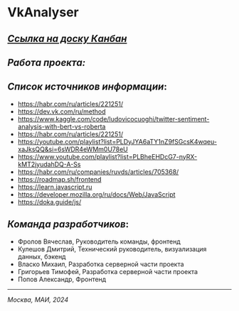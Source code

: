 # VkAnalyser
## *[Ссылка на доску Канбан](https://luminous-epoch-ab9.notion.site/34f0826e8fbf44a9bea7956946d513f3?v=406f7bea22c641e9ba46695d09633b9a)*
## *Работа проекта:*






## *Список источников информации*:
- https://habr.com/ru/articles/221251/
- https://dev.vk.com/ru/method
- https://www.kaggle.com/code/ludovicocuoghi/twitter-sentiment-analysis-with-bert-vs-roberta
- https://habr.com/ru/articles/221251/
- https://youtube.com/playlist?list=PLDyJYA6aTY1nZ9fSGcsK4wqeu-xaJksQQ&si=6sWDR4eWMm0U78eU
- https://www.youtube.com/playlist?list=PLBheEHDcG7-nyRX-kMT2jyudahDQ-A-Ss
- https://habr.com/ru/companies/ruvds/articles/705368/
- https://roadmap.sh/frontend
- https://learn.javascript.ru
- https://developer.mozilla.org/ru/docs/Web/JavaScript
- https://doka.guide/js/
## *Команда разработчиков*:
- Фролов Вячеслав, Руководитель команды, фронтенд
- Кулешов Дмитрий, Технический руководитель, визуализация данных, бэкенд
- Власко Михаил, Разработка серверной части проекта
- Григорьев Тимофей, Разработка серверной части проекта
- Попов Александр, Фронтенд
------------------

*Москва, МАИ, 2024*
